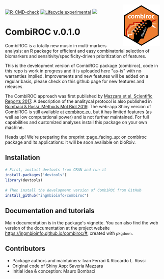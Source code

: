 <img src="inst/www/combiroc.png" align="right" alt="" width="120" />

<!-- badges: start -->
[![R-CMD-check](https://github.com/ingmbioinfo/combiroc/workflows/R-CMD-check/badge.svg)](https://github.com/ingmbioinfo/combiroc/actions)
[![Lifecycle:experimental](https://img.shields.io/badge/lifecycle-experimental-orange.svg)](https://lifecycle.r-lib.org/articles/stages.html#experimental-1)
[![](https://img.shields.io/github/last-commit/ingmbioinfo/combiroc.svg)](https://github.com/ingmbioinfo/combiroc/commits/master)
<!-- badges: end -->

# CombiROC v.0.1.0

CombiROC is a totally new music in multi-markers analysis: an R package for efficient and easy combinatorial selection of biomarkers and sensitivity/specificity-driven prioritization of features. 

This is the development version of CombiROC package (combiroc), code in this repo is work in progress and it is uploaded here "as-is" with no warranties implied. Improvements and new features will be added on a regular basis, please check on this github page for new features and releases. 

The CombiROC approach was first published by [Mazzara et al. Scientific Reports 2017](https://www.nature.com/articles/srep45477). A description of the analitycal protocol is also published in [Bombaci & Rossi, Methods Mol Biol 2019](https://link.springer.com/protocol/10.1007%2F978-1-4939-9164-8_16).
The web-app Shiny version of CombiROC is still available at [combiroc.eu](http://combiroc.eu/), but it has limited features (as well as low computational power) and is not further maintained. For full capabilities and customized analyses install this package on your own machine.

Heads up! We're preparing the preprint :page\_facing\_up: on combiroc package and its applications: it will be soon available on bioRxiv. 

## Installation

```r
# First, install devtools from CRAN and run it
install.packages("devtools")
library(devtools)

# Then install the development version of CombiROC from GitHub
install_github("ingmbioinfo/combiroc")
```
## Documentation and tutorials

Main documentation is in the package's vignette. You can also find the web version of the documentation at the project website <https://ingmbioinfo.github.io/combiroc/#>, created with `pkgdown`.

## Contributors

* Package authors and maintainers: Ivan Ferrari & Riccardo L. Rossi
* Original code of Shiny App: Saveria Mazzara
* Initial idea & conception: Mauro Bombaci

